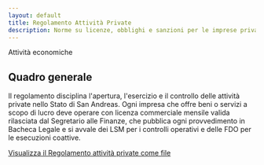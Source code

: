 ```yaml
---
layout: default
title: Regolamento Attività Private
description: Norme su licenze, obblighi e sanzioni per le imprese private della Sierra V3
---
```


<section class="content-section">
  <div class="badge" aria-hidden="true">Attività economiche</div>
  <h2>Quadro generale</h2>
  <p>
    Il regolamento disciplina l'apertura, l'esercizio e il controllo delle attività private nello Stato di San Andreas.
    Ogni impresa che offre beni o servizi a scopo di lucro deve operare con licenza commerciale mensile valida rilasciata dal Segretario alle Finanze,
    che pubblica ogni provvedimento in Bacheca Legale e si avvale dei LSM per i controlli operativi e delle FDO per le esecuzioni coattive.
  </p>
<div class="button-group">
    <a class="button primary" href="https://docs.google.com/document/d/1K4aveHkj-MFLPNcDxDxuv8Riety2MfYtFI_sABp7X_c/edit?usp=sharing" target="_blank" rel="noopener">Visualizza il Regolamento attività private come file</a>
  </div>
</section>
